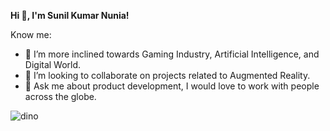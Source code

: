 <b> Hi 👋, I'm Sunil Kumar Nunia!</b>

Know me:

<!-- - 🔭 I’m currently working as the CEO of CACLD. -->
- 🌱 I’m more inclined towards Gaming Industry, Artificial Intelligence, and Digital World.
- 👯 I’m looking to collaborate on projects related to Augmented Reality.
- 💬 Ask me about product development, I would love to work with people across the globe.
<!-- - 📫 How to reach me: sknunia2000@gmail.com -->
<!-- - ✨ Website: http://nunia.in/ -->
<!-- - ⚡ Fun fact: For me, deadlines are very important. -->

![dino](https://user-images.githubusercontent.com/51073115/117550044-a152c200-b05b-11eb-8003-bd3066a98570.gif)
